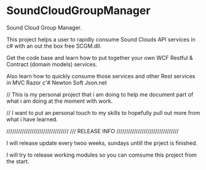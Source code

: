 SoundCloudGroupManager
======================

Sound Cloud Group Manager. 

This project helps a user to rapidly consume Sound Clouds API services in c# with an out the box free SCGM.dll.

Get the code base and learn how to put together your own WCF Restful & Contract (domain models) services. 

Also learn how to quickly consume those services and other Rest services in MVC Razor c'# Newton Soft Json.net

// This is my personal project that i am doing to help me document part of what i am doing at the moment with work.

// I want to put an personal touch to my skills to hopefully pull out more from what i have learned.


////////////////////////////////
/// RELEASE INFO
////////////////////////////////

I will release update every twoo weeks, sundays untill the prject is finished.

I will try to release working modules so you can comsume this project from the start.

